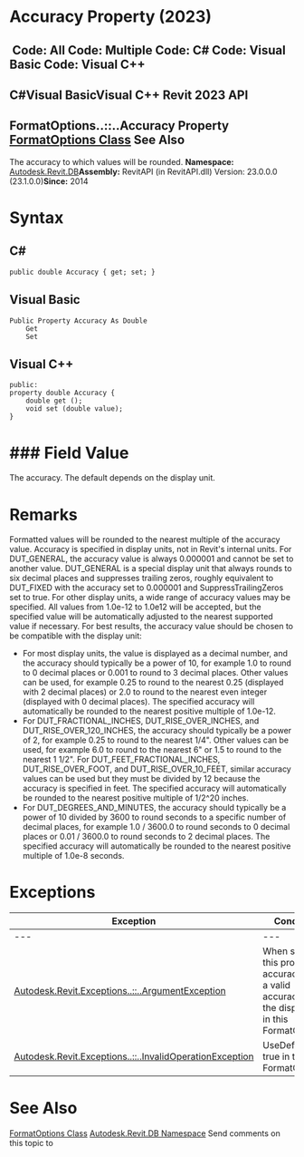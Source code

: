 # Accuracy Property (2023)

﻿
 Code: All Code: Multiple Code: C# Code: Visual Basic Code: Visual C++   
---  
C#Visual BasicVisual C++
Revit 2023 API  
---  
FormatOptions..::..Accuracy Property   
[FormatOptions Class](70f78207-1109-3906-8e67-cd27df1f0ae8.md "FormatOptions Class") See Also  
---  
The accuracy to which values will be rounded. 
**Namespace:** [Autodesk.Revit.DB](87546ba7-461b-c646-cbb1-2cb8f5bff8b2.md "Autodesk.Revit.DB Namespace")**Assembly:** RevitAPI (in RevitAPI.dll) Version: 23.0.0.0 (23.1.0.0)**Since:** 2014 
# Syntax
C#  
---  
```text
public double Accuracy { get; set; }
```
  
Visual Basic  
---  
```text
Public Property Accuracy As Double
	Get
	Set
```
  
Visual C++  
---  
```text
public:
property double Accuracy {
	double get ();
	void set (double value);
}
```
  
# ### Field Value
The accuracy. The default depends on the display unit. 
# Remarks
Formatted values will be rounded to the nearest multiple of the accuracy value.
Accuracy is specified in display units, not in Revit's internal units.
For DUT_GENERAL, the accuracy value is always 0.000001 and cannot be set to another value. DUT_GENERAL is a special display unit that always rounds to six decimal places and suppresses trailing zeros, roughly equivalent to DUT_FIXED with the accuracy set to 0.000001 and SuppressTrailingZeros set to true.
For other display units, a wide range of accuracy values may be specified. All values from 1.0e-12 to 1.0e12 will be accepted, but the specified value will be automatically adjusted to the nearest supported value if necessary. For best results, the accuracy value should be chosen to be compatible with the display unit:
  * For most display units, the value is displayed as a decimal number, and the accuracy should typically be a power of 10, for example 1.0 to round to 0 decimal places or 0.001 to round to 3 decimal places. Other values can be used, for example 0.25 to round to the nearest 0.25 (displayed with 2 decimal places) or 2.0 to round to the nearest even integer (displayed with 0 decimal places). The specified accuracy will automatically be rounded to the nearest positive multiple of 1.0e-12.
  * For DUT_FRACTIONAL_INCHES, DUT_RISE_OVER_INCHES, and DUT_RISE_OVER_120_INCHES, the accuracy should typically be a power of 2, for example 0.25 to round to the nearest 1/4". Other values can be used, for example 6.0 to round to the nearest 6" or 1.5 to round to the nearest 1 1/2". For DUT_FEET_FRACTIONAL_INCHES, DUT_RISE_OVER_FOOT, and DUT_RISE_OVER_10_FEET, similar accuracy values can be used but they must be divided by 12 because the accuracy is specified in feet. The specified accuracy will automatically be rounded to the nearest positive multiple of 1/2^20 inches.
  * For DUT_DEGREES_AND_MINUTES, the accuracy should typically be a power of 10 divided by 3600 to round seconds to a specific number of decimal places, for example 1.0 / 3600.0 to round seconds to 0 decimal places or 0.01 / 3600.0 to round seconds to 2 decimal places. The specified accuracy will automatically be rounded to the nearest positive multiple of 1.0e-8 seconds.

# Exceptions
| Exception | Condition |
| --- | --- |
| --- | --- |
| [Autodesk.Revit.Exceptions..::..ArgumentException](2e6e4206-97a8-dd4b-df5d-4269f4bb6088.md "ArgumentException Class") | When setting this property: accuracy is not a valid accuracy for the display unit in this FormatOptions. |
| [Autodesk.Revit.Exceptions..::..InvalidOperationException](9e715f03-3884-e539-4dd6-8d7545733adc.md "InvalidOperationException Class") | UseDefault is true in this FormatOptions. |

# See Also
[FormatOptions Class](70f78207-1109-3906-8e67-cd27df1f0ae8.md "FormatOptions Class")
[Autodesk.Revit.DB Namespace](87546ba7-461b-c646-cbb1-2cb8f5bff8b2.md "Autodesk.Revit.DB Namespace")
Send comments on this topic to 